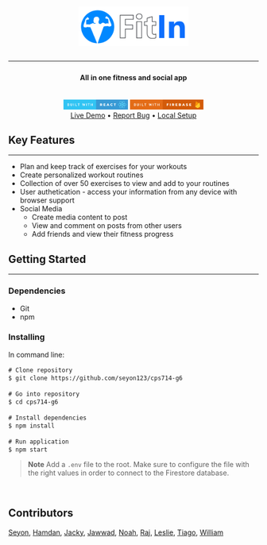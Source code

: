<br />
<div align="center">
  <a href="https://github.com/seyon123/cps714-g6" style="color:white; font-size:1.5rem;">
    <img src="public/fitin_banner_2.png" alt="Logo" width="auto" height="80">
    <hr/>
  </a>

  <p align="center">
    <h4>All in one fitness and social app</h4>
    <br />
    <img src="public/built-with-react.svg" width = "auto" height="20">
    <img src="public/built-with-firebase.svg" width = "auto" height="20">
    <br />
    <a href="https://fitin.web.app/">Live Demo</a>
    •
    <a href="https://github.com/seyon123/cps714-g6/issues">Report Bug</a>
    •
    <a href="#getting-started">Local Setup</a>
  </p>
</div>

## Key Features

---

- Plan and keep track of exercises for your workouts
- Create personalized workout routines
- Collection of over 50 exercises to view and add to your routines
- User authetication - access your information from any device with browser support
- Social Media
  - Create media content to post
  - View and comment on posts from other users
  - Add friends and view their fitness progress

## Getting Started

---

### Dependencies

- Git
- npm

### Installing

In command line:

```
# Clone repository
$ git clone https://github.com/seyon123/cps714-g6

# Go into repository
$ cd cps714-g6

# Install dependencies
$ npm install

# Run application
$ npm start
```

> **Note** Add a `.env` file to the root. Make sure to configure the file with the right values in order to connect to the Firestore database.

<br />

## Contributors

[Seyon](https://github.com/seyon123),
[Hamdan](https://github.com/hbskhan),
[Jacky](https://github.com/lyjacky11),
[Jawwad](https://github.com/JawwadK),
[Noah](https://github.com/NoahColacoRyerson),
[Raj](https://github.com/raj-mistry),
[Leslie](https://github.com/LeslieWen),
[Tiago](https://github.com/tiago-a-ribeiro),
[William](https://github.com/https://github.com/wsimmalavong)
